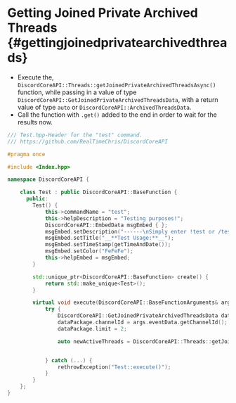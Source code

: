 Getting Joined Private Archived Threads {#gettingjoinedprivatearchivedthreads}
============
- Execute the, `DiscordCoreAPI::Threads::getJoinedPrivateArchivedThreadsAsync()` function, while passing in a value of type `DiscordCoreAPI::GetJoinedPrivateArchivedThreadsData`, with a return value of type `auto` or `DiscordCoreAPI::ArchivedThreadsData`.
- Call the function with `.get()` added to the end in order to wait for the results now.

```cpp
/// Test.hpp-Header for the "test" command.
/// https://github.com/RealTimeChris/DiscordCoreAPI

#pragma once

#include <Index.hpp>

namespace DiscordCoreAPI {

	class Test : public DiscordCoreAPI::BaseFunction {
	  public:
		Test() {
			this->commandName = "test";
			this->helpDescription = "Testing purposes!";
			DiscordCoreAPI::EmbedData msgEmbed { };
			msgEmbed.setDescription("------\nSimply enter !test or /test!\n------");
			msgEmbed.setTitle("__**Test Usage:**__");
			msgEmbed.setTimeStamp(getTimeAndDate());
			msgEmbed.setColor("FeFeFe");
			this->helpEmbed = msgEmbed;
		}

		std::unique_ptr<DiscordCoreAPI::BaseFunction> create() {
			return std::make_unique<Test>();
		}

		virtual void execute(DiscordCoreAPI::BaseFunctionArguments& args) {
			try {
				DiscordCoreAPI::GetJoinedPrivateArchivedThreadsData dataPackage;
				dataPackage.channelId = args.eventData.getChannelId();
				dataPackage.limit = 2;

				auto newActiveThreads = DiscordCoreAPI::Threads::getJoinedPrivateArchivedThreadsAsync(dataPackage).get();


			} catch (...) {
				rethrowException("Test::execute()");
			}
		}
	};
}
```

